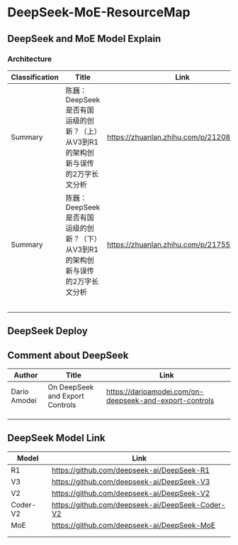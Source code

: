 # DeepSeek-MoE-ResourceMap

## DeepSeek and MoE Model Explain

### Architecture

| Classification | Title                                                        | Link                                     |
| -------------- | ------------------------------------------------------------ | ---------------------------------------- |
| Summary        | 陈巍：DeepSeek是否有国运级的创新？（上）从V3到R1的架构创新与误传的2万字长文分析 | https://zhuanlan.zhihu.com/p/21208287743 |
| Summary        | 陈巍：DeepSeek是否有国运级的创新？（下）从V3到R1的架构创新与误传的2万字长文分析 | https://zhuanlan.zhihu.com/p/21755758234 |
|                |                                                              |                                          |
|                |                                                              |                                          |
|                |                                                              |                                          |
|                |                                                              |                                          |
|                |                                                              |                                          |



## DeepSeek Deploy



## Comment about DeepSeek

| Author       | Title                           | Link                                                    |
| ------------ | ------------------------------- | ------------------------------------------------------- |
| Dario Amodei | On DeepSeek and Export Controls | https://darioamodei.com/on-deepseek-and-export-controls |
|              |                                 |                                                         |
|              |                                 |                                                         |
|              |                                 |                                                         |



## DeepSeek Model Link

| Model    | Link                                             |
| -------- | ------------------------------------------------ |
| R1       | https://github.com/deepseek-ai/DeepSeek-R1       |
| V3       | https://github.com/deepseek-ai/DeepSeek-V3       |
| V2       | https://github.com/deepseek-ai/DeepSeek-V2       |
| Coder-V2 | https://github.com/deepseek-ai/DeepSeek-Coder-V2 |
| MoE      | https://github.com/deepseek-ai/DeepSeek-MoE      |
|          |                                                  |
|          |                                                  |



